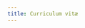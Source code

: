 ```yaml
---
title: Curriculum vitæ
---
```


[](/personal/education.md#:embed)
[](/personal/interest.md#:embed)
[](/personal/thesis.md#:embed)